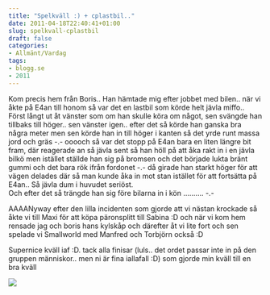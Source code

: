 ```yaml
---
title: "Spelkväll :) + cplastbil.."
date: 2011-04-18T22:40:41+01:00
slug: spelkvall-cplastbil
draft: false
categories:
- Allmänt/Vardag
tags:
- blogg.se
- 2011
---
```

Kom precis hem från Boris.. Han hämtade mig efter jobbet med bilen.. när vi åkte på E4an till honom så var det en lastbil som körde helt jävla miffo.. Först långt ut åt vänster som om han skulle köra om något, sen svängde han tillbaks till höger.. sen vänster igen.. efter det så körde han ganska bra några meter men sen körde han in till höger i kanten så det yrde runt massa jord och gräs -.- ooooch så var det stopp på E4an bara en liten längre bit fram, där reagerade an så jävla sent så han höll på att åka rakt in i en jävla bilkö men istället ställde han sig på bromsen och det började lukta bränt gummi och det bara rök ifrån fordonet -.- då girade han starkt höger för att vägen delades där så man kunde åka in mot stan istället för att fortsätta på E4an.. Så jävla dum i huvudet seriöst.  
Och efter det så trängde han sig före bilarna in i kön .......... -.-  
  
AAAANyway efter den lilla incidenten som gjorde att vi nästan krockade så åkte vi till Maxi för att köpa päronsplitt till Sabina :D och när vi kom hem rensade jag och boris hans kylskåp och därefter åt vi lite fort och sen spelade vi Smallworld med Manfred och Torbjörn också :D  
  
Supernice kväll iaf :D. tack alla finisar (luls.. det ordet passar inte in på den gruppen människor.. men ni är fina iallafall :D) som gjorde min kväll till en bra kväll  
  
![](/assets/images/blogg.se/dsc02674_143690534.jpg)